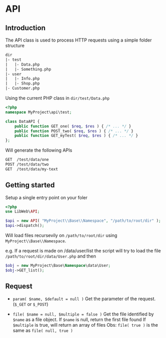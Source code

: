 API
================================

Introduction
--------------------------------

The API class is used to process HTTP requests using a simple folder structure
```txt
dir
|- test
|   |- Data.php
|   |- Something.php
|- user
|   |- Info.php
|   |- Shop.php
|- Customer.php
```

Using the current PHP class in `dir/test/Data.php`
```php
<?php
namespace MyProject\api\test;

class DataAPI {
	public function GET_one( $req, $res ) { /* ... */ }
	public function POST_two( $req, $res ) { /* ... */ }
	public function GET_myTest( $req, $res ) { /* ... */ }
};
```

Will generate the following APIs
```txt
GET  /test/data/one
POST /test/data/two
GET  /test/data/my-text
```

Getting started
--------------------------------

Setup a single entry point on your foler

```php
<?php
use LibWeb\API;

$api = new API( "MyProject\\Base\\Namespace", "/path/to/root/dir" );
$api->dispatch();
```

Will load files recursevily on `/path/to/root/dir` using `MyProject\\Base\\Namespace`.

e.g. If a request is made on /data/user/list the script will try to load the file `/path/to/root/dir/data/User.php` and then
```php
$obj = new MyProject\Base\Namespace\data\User;
$obj->GET_list();
```

Request
-----------------------------

- `param( $name, $default = null )`
  Get the parameter of the request. (`$_GET` or `$_POST`)
  
- `file( $name = null, $multiple = false )`
  Get the file identified by `$name` as a file object.
  If `$name` is null, return the first file found
  If `$multiple` is true, will return an array of files
  Obs: `file( true )` is the same as `file( null, true )`
  
